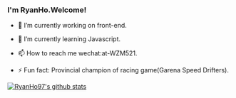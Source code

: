 ### I'm RyanHo.Welcome!


- 🔭 I’m currently working on front-end.
- 🌱 I’m currently learning Javascript.
- 📫 How to reach me wechat:at-WZM521.

- ⚡ Fun fact: Provincial champion of racing game(Garena Speed Drifters).

[![RyanHo97's github stats](https://github-readme-stats.vercel.app/api?username=RyanHo97)](https://github.com/anuraghazra/github-readme-stats)
